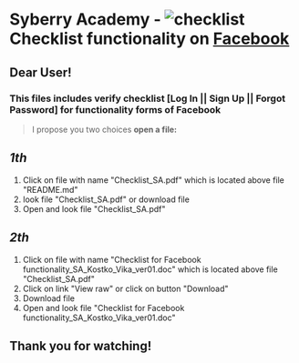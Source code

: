 # Syberry Academy - ![checklist](https://user-images.githubusercontent.com/84619545/119271842-05ed4f80-bc0c-11eb-9017-3739e770423c.png) Checklist functionality on [Facebook](https://www.facebook.com/)  

## Dear User! ##

### This files includes verify checklist **[Log In || Sign Up || Forgot Password]** for functionality forms of Facebook ###
 
> I propose you two choices **open a file:**

## *1th* ##

1) Click on file with name "Checklist_SA.pdf" which is located above file "README.md"
2) look file "Checklist_SA.pdf" or download file
3) Open and look file "Checklist_SA.pdf"

## *2th* ##
1) Click on file with name "Checklist for Facebook functionality_SA_Kostko_Vika_ver01.doc" which is located above file "Checklist_SA.pdf"
2) Click on link "View raw" or click on button "Download"
3) Download file
4) Open and look file "Checklist for Facebook functionality_SA_Kostko_Vika_ver01.doc"

## Thank you for watching! ##
